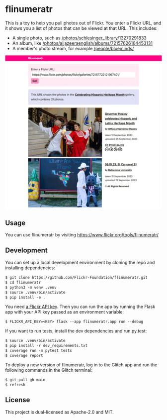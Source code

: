 # flinumeratr

This is a toy to help you pull photos out of Flickr.
You enter a Flickr URL, and it shows you a list of photos that can be viewed at that URL.
This includes:

*   A single photo, such as [/photos/schlesinger_library/13270291833](https://www.flickr.org/tools/flinumeratr/see_photos?flickr_url=https://www.flickr.com/photos/schlesinger_library/13270291833)
*   An album, like
[/photos/aljazeeraenglish/albums/72157626164453131](https://www.flickr.org/tools/flinumeratr?flickr_url=https://www.flickr.com/photos/aljazeeraenglish/albums/72157626164453131)
*   A member's photo stream, for example [/people/blueminds/](https://www.flickr.org/tools/flinumeratr?flickr_url=https://www.flickr.com/people/blueminds/)

<img src="screenshot.jpg" alt="Screenshot of flinumeratr. It's a web app with a single input field at the top, into which somebody has entered a Flickr URL. Below the input form is a purple box explaining that this URL shows the photos in a gallery about celebrating Hispanic Heritage Month, and then two photos from the gallery.">

## Usage

You can use flinumeratr by visiting <https://www.flickr.org/tools/flinumeratr/>

## Development

You can set up a local development environment by cloning the repo and installing dependencies:

```console
$ git clone https://github.com/Flickr-Foundation/flinumeratr.git
$ cd flinumeratr
$ python3 -m venv .venv
$ source .venv/bin/activate
$ pip install -e .
```

You need [a Flickr API key][key].
Then you can run the app by running the Flask app with your API key passed as an environment variable:

```console
$ FLICKR_API_KEY=<KEY> flask --app flinumeratr.app run --debug
```

If you want to run tests, install the dev dependencies and run py.test:

```console
$ source .venv/bin/activate
$ pip install -r dev_requirements.txt
$ coverage run -m pytest tests
$ coverage report
```

To deploy a new version of flinumeratr, log in to the Glitch app and run the following commands in the Glitch terminal:

```console
$ git pull gh main
$ refresh
```

[key]: https://www.flickr.com/services/api/misc.api_keys.html

## License

This project is dual-licensed as Apache-2.0 and MIT.
